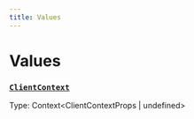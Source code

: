 ```yaml
---
title: Values
---
```

# Values 

### [`ClientContext`](https://github.com/dxos/protocols/blob/main/packages/sdk/react-client/src/client/ClientContext.tsx#L24)
Type: Context&lt;ClientContextProps | undefined&gt;